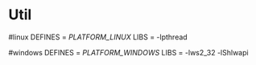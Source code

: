 Util
====
#linux
DEFINES = _PLATFORM_LINUX_
LIBS = -lpthread

#windows
DEFINES = _PLATFORM_WINDOWS_
LIBS = -lws2_32 -lShlwapi
